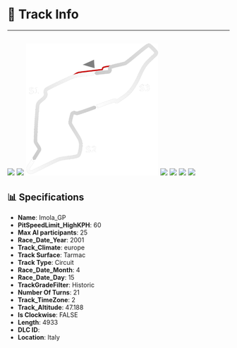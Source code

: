 # 🏁 Track Info

---
![](image_1.jpg)
![](image_2.jpg)
![](image_3.jpg)
![](image_4.jpg)
![](image_5.jpg)
![](image_6.jpg)
![](image_7.jpg)
---

## 📊 Specifications

- **Name**: Imola_GP
- **PitSpeedLimit_HighKPH**: 60
- **Max AI participants**: 25
- **Race_Date_Year**: 2001
- **Track_Climate**: europe
- **Track Surface**: Tarmac
- **Track Type**: Circuit
- **Race_Date_Month**: 4
- **Race_Date_Day**: 15
- **TrackGradeFilter**: Historic
- **Number Of Turns**: 21
- **Track_TimeZone**: 2
- **Track_Altitude**: 47.188
- **Is Clockwise**: FALSE
- **Length**: 4933
- **DLC ID**: 
- **Location**: Italy
